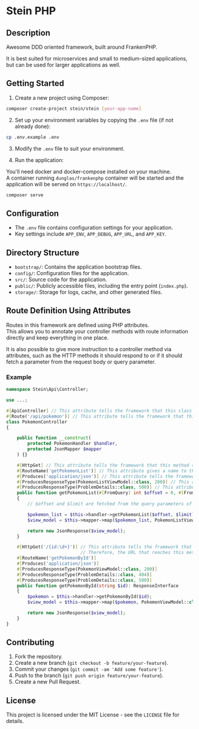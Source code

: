 # Stein PHP

## Description

Awesome DDD oriented framework, built around FrankenPHP.  

It is best suited for microservices and small to medium-sized applications, but can be used for larger applications as well.

## Getting Started

1. Create a new project using Composer:

```sh
composer create-project stein/stein [your-app-name]
```

2. Set up your environment variables by copying the `.env` file (if not already done):

```sh
cp .env.example .env
```

3. Modify the `.env` file to suit your environment.

4. Run the application:

You'll need docker and docker-compose installed on your machine.  
A container running `dunglas/frankenphp` container will be started and the application will be served on `https://localhost/`.

```sh
composer serve
```

## Configuration

- The `.env` file contains configuration settings for your application.
- Key settings include `APP_ENV`, `APP_DEBUG`, `APP_URL`, and `APP_KEY`.

## Directory Structure

- `bootstrap/`: Contains the application bootstrap files.
- `config/`: Configuration files for the application.
- `src/`: Source code for the application.
- `public/`: Publicly accessible files, including the entry point (`index.php`).
- `storage/`: Storage for logs, cache, and other generated files.

## Route Definition Using Attributes

Routes in this framework are defined using PHP attributes.  
This allows you to annotate your controller methods with route information directly and keep everything in one place.

It is also possible to give more instruction to a controller method via attributes, such as the HTTP methods it should
respond to or if it should fetch a parameter from the request body or query parameter.

### Example

```php
namespace Stein\Api\Controller;

use ...;

#[ApiController] // This attribute tells the framework that this class is a controller.
#[Route('/api/pokemon')] // This attribute tells the framework that this controller is responsible for the /api/pokemon base route.
class PokemonController
{

    public function __construct(
        protected PokemonHandler $handler,
        protected JsonMapper $mapper
    ) {}

    #[HttpGet] // This attribute tells the framework that this method should respond to GET requests.
    #[RouteName('getPokemonList')] // This attribute gives a name to the route.
    #[Produces('application/json')] // This attribute tells the framework that this method produces JSON responses.
    #[ProducesResponseType(PokemonListViewModel::class, 200)] // This attribute tells the framework that this method can return a PokemonListViewModel on success.
    #[ProducesResponseType(ProblemDetails::class, 500)] // This attribute tells the framework that this method can return a ProblemDetails on error.
    public function getPokemonList(#[FromQuery] int $offset = 0, #[FromQuery] int $limit = 20): ResponseInterface
    {
        // $offset and $limit are fetched from the query parameters of the request.

        $pokemon_list = $this->handler->getPokemonList($offset, $limit);
        $view_model = $this->mapper->map($pokemon_list, PokemonListViewModel::class);

        return new JsonResponse($view_model);
    }

    #[HttpGet('/{id:\d+}')] // This attribute tells the framework that this method should respond to GET requests with a numeric id.
                            // Therefore, the URL that reaches this method should be /api/pokemon/{id}.
    #[RouteName('getPokemonById')]
    #[Produces('application/json')]
    #[ProducesResponseType(PokemonViewModel::class, 200)]
    #[ProducesResponseType(ProblemDetails::class, 404)]
    #[ProducesResponseType(ProblemDetails::class, 500)]
    public function getPokemonById(string $id): ResponseInterface
    {
        $pokemon = $this->handler->getPokemonById($id);
        $view_model = $this->mapper->map($pokemon, PokemonViewModel::class);

        return new JsonResponse($view_model);
    }
}
```

## Contributing

1. Fork the repository.
2. Create a new branch (`git checkout -b feature/your-feature`).
3. Commit your changes (`git commit -am 'Add some feature'`).
4. Push to the branch (`git push origin feature/your-feature`).
5. Create a new Pull Request.

## License

This project is licensed under the MIT License - see the `LICENSE` file for details.